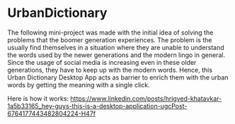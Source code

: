 # UrbanDictionary
The following mini-project was made with the initial idea of solving the problems that the boomer generation experiences. 
The problem is the usually find themselves in a situation where they are unable to understand the words used by the newer generations and the modern lingo in general.
Since the usage of social media is increasing even in these older generations, they have to keep up with the modern words.
Hence, this Urban Dictionary Desktop App acts as barrier to enrich them with the urban words by getting the meaning with a single click.

Here is how it works:
https://www.linkedin.com/posts/hrigved-khatavkar-1a5b33165_hey-guys-this-is-a-desktop-application-ugcPost-6764177443482804224-H47f
